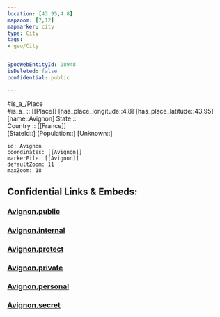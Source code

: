 ```yaml
---
location: [43.95,4.8] 
mapzoom: [7,12] 
mapmarker: city 
type: City
tags:
- geo/City


SpocWebEntityId: 28948
isDeleted: false
confidential: public

---
```

#is_a_/Place  
#is_a_ :: [[Place]] 
[has_place_longitude::4.8] 
[has_place_latitude::43.95] 
[name::Avignon] 
State ::  
Country :: [[France]]  
[StateId::] 
[Population::] 
[Unknown::] 


```leaflet
id: Avignon
coordinates: [[Avignon]] 
markerFile: [[Avignon]] 
defaultZoom: 11 
maxZoom: 18
```


## Confidential Links & Embeds: 

### [Avignon.public](/_public/\Earth\Continent\Europe\Europe~West\France\regions~France\Provence-Alpes-Côte_d'Azur\departments~Provence\Vaucluse\communes~Vaucluse\Avignon\cities~AvignonAvignon.public.md) 

### [Avignon.internal](/_internal/\Earth\Continent\Europe\Europe~West\France\regions~France\Provence-Alpes-Côte_d'Azur\departments~Provence\Vaucluse\communes~Vaucluse\Avignon\cities~AvignonAvignon.internal.md) 

### [Avignon.protect](/_protect/\Earth\Continent\Europe\Europe~West\France\regions~France\Provence-Alpes-Côte_d'Azur\departments~Provence\Vaucluse\communes~Vaucluse\Avignon\cities~AvignonAvignon.protect.md) 

### [Avignon.private](/_private/\Earth\Continent\Europe\Europe~West\France\regions~France\Provence-Alpes-Côte_d'Azur\departments~Provence\Vaucluse\communes~Vaucluse\Avignon\cities~AvignonAvignon.private.md) 

### [Avignon.personal](/_personal/\Earth\Continent\Europe\Europe~West\France\regions~France\Provence-Alpes-Côte_d'Azur\departments~Provence\Vaucluse\communes~Vaucluse\Avignon\cities~AvignonAvignon.personal.md) 

### [Avignon.secret](/_secret/\Earth\Continent\Europe\Europe~West\France\regions~France\Provence-Alpes-Côte_d'Azur\departments~Provence\Vaucluse\communes~Vaucluse\Avignon\cities~AvignonAvignon.secret.md)

